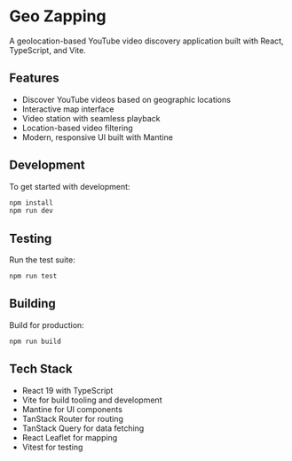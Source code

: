 # Geo Zapping

A geolocation-based YouTube video discovery application built with React, TypeScript, and Vite.

## Features

- Discover YouTube videos based on geographic locations
- Interactive map interface
- Video station with seamless playback
- Location-based video filtering
- Modern, responsive UI built with Mantine

## Development

To get started with development:

```bash
npm install
npm run dev
```

## Testing

Run the test suite:

```bash
npm run test
```

## Building

Build for production:

```bash
npm run build
```

## Tech Stack

- React 19 with TypeScript
- Vite for build tooling and development
- Mantine for UI components
- TanStack Router for routing
- TanStack Query for data fetching
- React Leaflet for mapping
- Vitest for testing
